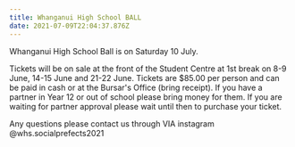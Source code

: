 ```yaml
---
title: Whanganui High School BALL
date: 2021-07-09T22:04:37.876Z
---
```

Whanganui High School Ball is on Saturday 10 July. 

Tickets will be on sale at the front of the Student Centre at 1st break on 8-9 June, 14-15 June and 21-22 June. Tickets are $85.00 per person and can be paid in cash or at the Bursar's Office (bring receipt). If you have a partner in Year 12 or out of school please bring money for them. If you are waiting for partner approval please wait until then to purchase your ticket.

Any questions please contact us through VIA instagram @whs.socialprefects2021 





